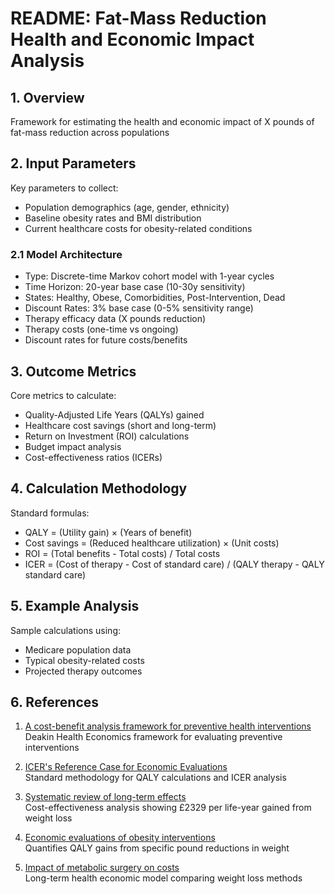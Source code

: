 # README: Fat-Mass Reduction Health and Economic Impact Analysis

## 1. Overview
Framework for estimating the health and economic impact of X pounds of fat-mass reduction across populations

## 2. Input Parameters
Key parameters to collect:
- Population demographics (age, gender, ethnicity)
- Baseline obesity rates and BMI distribution
- Current healthcare costs for obesity-related conditions

### 2.1 Model Architecture
- Type: Discrete-time Markov cohort model with 1-year cycles
- Time Horizon: 20-year base case (10-30y sensitivity)
- States: Healthy, Obese, Comorbidities, Post-Intervention, Dead
- Discount Rates: 3% base case (0-5% sensitivity range)
- Therapy efficacy data (X pounds reduction)
- Therapy costs (one-time vs ongoing)
- Discount rates for future costs/benefits

## 3. Outcome Metrics  
Core metrics to calculate:
- Quality-Adjusted Life Years (QALYs) gained
- Healthcare cost savings (short and long-term)
- Return on Investment (ROI) calculations
- Budget impact analysis
- Cost-effectiveness ratios (ICERs)

## 4. Calculation Methodology
Standard formulas:
- QALY = (Utility gain) × (Years of benefit)
- Cost savings = (Reduced healthcare utilization) × (Unit costs)  
- ROI = (Total benefits - Total costs) / Total costs
- ICER = (Cost of therapy - Cost of standard care) / (QALY therapy - QALY standard care)

## 5. Example Analysis
Sample calculations using:
- Medicare population data
- Typical obesity-related costs
- Projected therapy outcomes

## 6. References

1. [A cost-benefit analysis framework for preventive health interventions](https://pubmed.ncbi.nlm.nih.gov/34923970/)  
   Deakin Health Economics framework for evaluating preventive interventions

2. [ICER's Reference Case for Economic Evaluations](https://icer.org/wp-content/uploads/2024/02/ICER-Reference-Case_2024.pdf)  
   Standard methodology for QALY calculations and ICER analysis

3. [Systematic review of long-term effects](https://pubmed.ncbi.nlm.nih.gov/15147610/)  
   Cost-effectiveness analysis showing £2329 per life-year gained from weight loss

4. [Economic evaluations of obesity interventions](https://onlinelibrary.wiley.com/doi/10.1111/obr.13597)  
   Quantifies QALY gains from specific pound reductions in weight

5. [Impact of metabolic surgery on costs](https://www.sciencedirect.com/science/article/pii/S1550728921004950)  
   Long-term health economic model comparing weight loss methods
